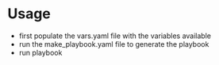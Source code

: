 # Usage

- first populate the vars.yaml file with the variables available
- run the make_playbook.yaml file to generate the playbook 
- run playbook 